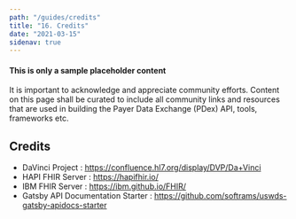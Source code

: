 ```yaml
---
path: "/guides/credits"
title: "16. Credits"
date: "2021-03-15"
sidenav: true
---
```


<div class="usa-alert usa-alert--warning">
  <div class="usa-alert__body">
    <h4 class="usa-alert__heading">This is only a sample placeholder content</h4>
    <p class="usa-alert__text">
        It is important to acknowledge and appreciate community efforts. 
        Content on this page shall be curated to include all community links and 
        resources that are used in building the Payer Data Exchange (PDex) API, tools, frameworks etc.
    </p>
  </div>
</div>

## Credits

- DaVinci Project : https://confluence.hl7.org/display/DVP/Da+Vinci
- HAPI FHIR Server : https://hapifhir.io/
- IBM FHIR Server : https://ibm.github.io/FHIR/
- Gatsby API Documentation Starter : https://github.com/softrams/uswds-gatsby-apidocs-starter
